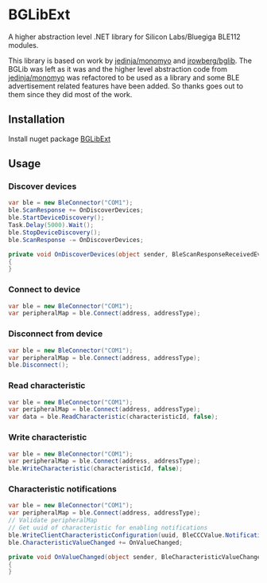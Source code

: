 # BGLibExt

A higher abstraction level .NET library for Silicon Labs/Bluegiga BLE112 modules.

This library is based on work by [jedinja/monomyo](https://github.com/jedinja/monomyo) and [jrowberg/bglib](https://github.com/jrowberg/bglib). The BGLib was left as it was and the higher level abstraction code from [jedinja/monomyo](https://github.com/jedinja/monomyo) was refactored to be used as a library and some BLE advertisement related features have been added. So thanks goes out to them since they did most of the work.

## Installation

Install nuget package [BGLibExt](https://www.nuget.org/packages/BGLibExt/)

## Usage

### Discover devices

```c#
var ble = new BleConnector("COM1");
ble.ScanResponse += OnDiscoverDevices;
ble.StartDeviceDiscovery();
Task.Delay(5000).Wait();
ble.StopDeviceDiscovery();
ble.ScanResponse -= OnDiscoverDevices;

private void OnDiscoverDevices(object sender, BleScanResponseReceivedEventArgs args)
{
}
```

### Connect to device

```c#
var ble = new BleConnector("COM1");
var peripheralMap = ble.Connect(address, addressType);
```

### Disconnect from device

```c#
var ble = new BleConnector("COM1");
var peripheralMap = ble.Connect(address, addressType);
ble.Disconnect();
```

### Read characteristic

```c#
var ble = new BleConnector("COM1");
var peripheralMap = ble.Connect(address, addressType);
var data = ble.ReadCharacteristic(characteristicId, false);
```

### Write characteristic

```c#
var ble = new BleConnector("COM1");
var peripheralMap = ble.Connect(address, addressType);
ble.WriteCharacteristic(characteristicId, false);
```

### Characteristic notifications

```c#
var ble = new BleConnector("COM1");
var peripheralMap = ble.Connect(address, addressType);
// Validate peripheralMap
// Get uuid of characteristic for enabling notifications
ble.WriteClientCharacteristicConfiguration(uuid, BleCCCValue.NotificationsEnabled);
ble.CharacteristicValueChanged += OnValueChanged;

private void OnValueChanged(object sender, BleCharacteristicValueChangedEventArgs e)
{
}
```
